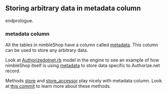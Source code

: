 ## Storing arbitrary data in metadata column ##

endprologue.

### metadata column ###

All the tables in nimbleShop have a column called <ins>metadata</ins>. This column can be used to store any arbitrary data.

Look at <ins>Authorizedotnet.rb</ins> model in the engine to see an example of how nimbleShop itself is using <ins>metadata</ins> to store data specific to Authorize.net record.

Methods [store][1] and <ins>store_accessor</ins> play nicely with metadata column. Look at [this commit][2] to learn more about these methods.

[1]:http://api.rubyonrails.org/classes/ActiveRecord/Store.html
[2]:https://github.com/rails/rails/commit/85b64f98d100d37b3a232c315daa10fad37dccdc